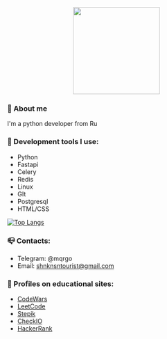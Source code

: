 <div id="header" align="center">
  <img src="https://media.giphy.com/media/v1.Y2lkPTc5MGI3NjExcWNjOHJ0bnN2b2FoY3Frenc4OWp5cmpjMzA4eGh5dnN6anRuNmF4dSZlcD12MV9pbnRlcm5hbF9naWZfYnlfaWQmY3Q9cw/e8hxrpXhsvzH5gqr6V/giphy.gif" width="200"/>
</div>

### :snake: About me
I'm a python developer from Ru

### :hammer: Development tools I use:
- Python
- Fastapi
- Celery
- Redis
- Linux
- GIt
- Postgresql
- HTML/CSS

[![Top Langs](https://github-readme-stats.vercel.app/api/top-langs/?username=mqrgo&layout=compact&theme=vision-friendly-dark)](https://github.com/anuraghazra/github-readme-stats)

### :mailbox_closed: Contacts:
- Telegram: @mqrgo
- Email: shnknsntourist@gmail.com

### :closed_book: Profiles on educational sites:
- <a href="https://www.codewars.com/users/mqrgoQT">CodeWars</a>
- <a href="https://leetcode.com/mqrgo/">LeetCode</a>
- <a href="https://stepik.org/users/592119580/profile">Stepik</a>
- <a href="https://py.checkio.org/user/mqrgo/">CheckIO</a>
- <a href="https://www.hackerrank.com/profile/shinkansentouri1">HackerRank</a>


